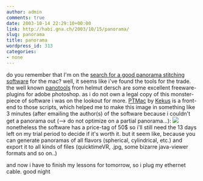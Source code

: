 ```yaml
---
author: admin
comments: true
date: 2003-10-14 22:29:10+00:00
link: http://habi.gna.ch/2003/10/15/panorama/
slug: panorama
title: panorama
wordpress_id: 313
categories:
- none
---
```


do you remember that I'm on the [ search for a good panorama stitching software](http://habi.gna.ch/blog/archives/000026.html) for the mac?
well, it seems like i've found the tools for the trade.
the well known [panotools](http://www.panoguide.com/software/reviews/panotools_v21.html) from helmut dersch are some excellent freeware-plugins for adobe photoshop. as i do not own a legal copy of this monster-piece of software i was on the lookout for more.
[PTMac](http://www.kekus.com/ptmac/index.html) by [Kekus](http://www.kekus.com/)  is a front-end to those scripts, which helped me to make this image in something like 3 minutes (after emailing the author(s) of the software because i couldn't get a panorama out (--> do not optimize on a partial panorama...):
[![](http://habi.gna.ch/blog/images/kos-tm.jpg)](http://habi.gna.ch/blog/images/kos)
nonetheless the software has a price-tag of 50$ so i'll still need the 13 days left on my trial period to decide if it's worth it. but it seem like, because you can generate panoramas of all flavors (spherical, cylindrical, etc.) and export it to all kinds of files (quicktimeVR, .jpg, some bizarre java-viewer formats and so on..)

and now i have to finish my lessons for tomorrow, so i plug my ethernet cable.  good night
